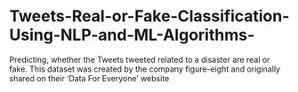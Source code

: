 # Tweets-Real-or-Fake-Classification-Using-NLP-and-ML-Algorithms-
Predicting, whether the Tweets tweeted related to a disaster are real or fake. This dataset was created by the company figure-eight and originally shared on their ‘Data For Everyone’ website
